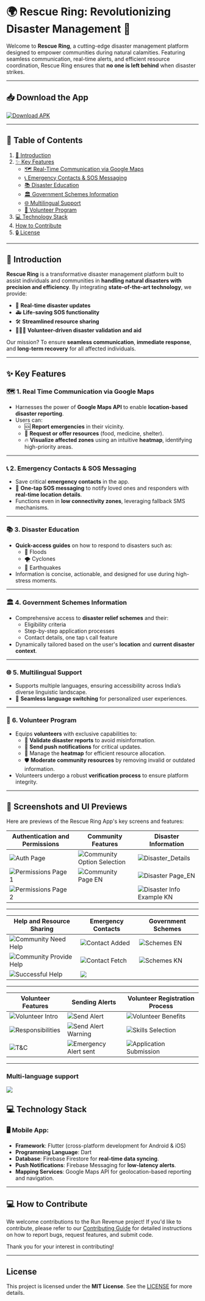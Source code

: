 # 🌍 **Rescue Ring: Revolutionizing Disaster Management** 🚨

Welcome to **Rescue Ring**, a cutting-edge disaster management platform designed to empower communities during natural calamities. Featuring seamless communication, real-time alerts, and efficient resource coordination, Rescue Ring ensures that **no one is left behind** when disaster strikes. 

---

## 📥 **Download the App**

[![Download APK](https://camo.githubusercontent.com/2b0b605d77141fd0ff5f5aa8159f6121c4d4bd213d5ee2aba1753d678faaf28c/68747470733a2f2f692e6962622e636f2f71306d6463345a2f6765742d69742d6f6e2d6769746875622e706e67)](https://github.com/RescueRing/resources/raw/refs/heads/main/app/apk_file/app-release.apk)

---

## 📜 **Table of Contents**

1. [🚀 Introduction](#-introduction)
2. [✨ Key Features](#-key-features)
   - [🗺️ Real-Time Communication via Google Maps](#-1-real-time-communication-via-google-maps)
   - [📞 Emergency Contacts & SOS Messaging](#-2-emergency-contacts--sos-messaging)
   - [📚 Disaster Education](#-3-disaster-education)
   - [🏛️ Government Schemes Information](#-4-government-schemes-information)
   - [🌐 Multilingual Support](#-5-multilingual-support)
   - [🤝 Volunteer Program](#-6-volunteer-program)
3. [💻 Technology Stack](#-technology-stack)
4. [How to Contribute](#-how-to-contribute)
5. [🔒 License](#-license)

---

## 🚀 **Introduction**

**Rescue Ring** is a transformative disaster management platform built to assist individuals and communities in **handling natural disasters with precision and efficiency**. By integrating **state-of-the-art technology**, we provide:  
- 🌟 **Real-time disaster updates**  
- 🚑 **Life-saving SOS functionality**  
- 🛠️ **Streamlined resource sharing**  
- 🧑‍🤝‍🧑 **Volunteer-driven disaster validation and aid**

Our mission? To ensure **seamless communication**, **immediate response**, and **long-term recovery** for all affected individuals.

---

## ✨ **Key Features**

### 🗺️ **1. Real Time Communication via Google Maps** <a name="-1-real-time-communication-via-google-maps"></a>
- Harnesses the power of **Google Maps API** to enable **location-based disaster reporting**.  
- Users can:  
  - 🆘 **Report emergencies** in their vicinity.  
  - 🍞 **Request or offer resources** (food, medicine, shelter).  
  - 🔥 **Visualize affected zones** using an intuitive **heatmap**, identifying high-priority areas.  

---

### 📞 **2. Emergency Contacts & SOS Messaging**
- Save critical **emergency contacts** in the app.  
- 🚨 **One-tap SOS messaging** to notify loved ones and responders with **real-time location details**.  
- Functions even in **low connectivity zones**, leveraging fallback SMS mechanisms.  

---

### 📚 **3. Disaster Education**
- **Quick-access guides** on how to respond to disasters such as:  
  - 🌊 Floods  
  - 🌪️ Cyclones  
  - 🌋 Earthquakes  
- Information is concise, actionable, and designed for use during high-stress moments.

---

### 🏛️ **4. Government Schemes Information** <a name="-4-government-schemes-information"></a>
- Comprehensive access to **disaster relief schemes** and their:  
  - Eligibility criteria  
  - Step-by-step application processes
  - Contact details, one tap 📞 call feature
- Dynamically tailored based on the user's **location** and **current disaster context**.  

---

### 🌐 **5. Multilingual Support**
- Supports multiple languages, ensuring accessibility across India’s diverse linguistic landscape.  
- 🔄 **Seamless language switching** for personalized user experiences.  

---

### 🤝 **6. Volunteer Program**
- Equips **volunteers** with exclusive capabilities to:  
  - 📝 **Validate disaster reports** to avoid misinformation.  
  - 📢 **Send push notifications** for critical updates.  
  - 📍 Manage the **heatmap** for efficient resource allocation.  
  - 🛡️ **Moderate community resources** by removing invalid or outdated information.  
- Volunteers undergo a robust **verification process** to ensure platform integrity.  

---

## 📸 Screenshots and UI Previews

Here are previews of the Rescue Ring App's key screens and features:

| **Authentication and Permissions** | **Community Features** | **Disaster Information** |
|------------------------------------|------------------------|---------------------------|
| ![Auth Page](https://github.com/user-attachments/assets/077e39f5-112c-4b76-9458-51e838e32f84)       | ![Community Option Selection](https://github.com/user-attachments/assets/e716ea53-3c2d-4ae7-99cc-7ea6ecbc8d59) | ![Disaster_Details](https://github.com/user-attachments/assets/55e96622-e31b-4598-a90b-dc8ae01cb2b2) |
| ![Permissions Page 1](https://github.com/user-attachments/assets/447b26b8-8233-41d1-8518-558cec89342a) | ![Community Page EN](https://github.com/user-attachments/assets/cc0c1213-ce13-40a7-9e3f-4ce1e31ba750) | ![Disaster Page_EN](https://github.com/user-attachments/assets/a87841d3-8f9f-4e4b-ac3c-cefc87156759) |
| ![Permissions Page 2](https://github.com/user-attachments/assets/3afe90e8-b5b9-4029-adce-6c358ea5d78a) |  | ![Disaster Info Example KN](https://github.com/user-attachments/assets/83347b69-e60f-4073-91d3-5135db3140c3) |

---


| **Help and Resource Sharing** | **Emergency Contacts** | **Government Schemes** |
|-------------------------------|------------------------|-------------------------|
| ![Community Need Help](https://github.com/user-attachments/assets/655de880-c783-4461-ab2b-87a3ad0490bd) | ![Contact Added](https://github.com/user-attachments/assets/86642f9e-d5aa-4c4c-b911-d07c1e4559b8) | ![Schemes EN](https://github.com/user-attachments/assets/780ca60a-638e-4bcc-82ba-825184812c34) |
| ![Community Provide Help](https://github.com/user-attachments/assets/899a76ed-af1d-48d5-bd07-c8b70af13e7c) | ![Contact Fetch](https://github.com/user-attachments/assets/dea1f71b-23d7-4864-886e-1fd7f9cb228a) | ![Schemes KN](https://github.com/user-attachments/assets/7869f8bd-625e-40ea-8cec-0c4f4a204eb5) |
| ![Successful Help](https://github.com/user-attachments/assets/12afd51a-0408-4f5b-a3c9-204d22deb88e) | ![](https://github.com/user-attachments/assets/9ddacc0e-10f2-42bf-895c-88e37ac52142) |  |

---

| **Volunteer Features** | **Sending Alerts** | **Volunteer Registration Process** |
|-------------------------|--------------------|------------------------------------|
| ![Volunteer Intro](https://github.com/user-attachments/assets/d8ed6a2b-945b-42c3-b5c5-d03cb86e8ecb) | ![Send Alert](https://github.com/user-attachments/assets/c358ae30-1bda-4516-9dc3-27af32889f47) | ![Volunteer Benefits](https://github.com/user-attachments/assets/42337342-e504-41e9-acd4-ba9d0795609a) |
| ![Responsibilities](https://github.com/user-attachments/assets/c20216ae-c3b4-4677-a6bd-ea886b2ed679) | ![Send Alert Warning](https://github.com/user-attachments/assets/b63eacc8-b5b7-48b3-b8d8-9f3b1f406b3c) | ![Skills Selection](https://github.com/user-attachments/assets/87c0551f-2ac8-4511-aa18-f6013a9a3477) |
| ![T&C](https://github.com/user-attachments/assets/3cccc2e3-3ef7-4f78-9e28-a7a9dad4c6a4) | ![Emergency Alert sent](https://github.com/user-attachments/assets/dfac54d8-b8bc-4d55-9a0c-c5a747ec8ae8) | ![Application Submission](https://github.com/user-attachments/assets/c5680358-bdd4-4d38-ae63-c1aa8ed2e9b8) |

---
### Multi-language support
<img src="https://github.com/user-attachments/assets/8552b0c3-47d6-4bc7-8e62-5143462de658"/>



## 💻 **Technology Stack**

### 🖥️ **Mobile App**:
- **Framework**: Flutter (cross-platform development for Android & iOS)  
- **Programming Language**: Dart  
- **Database**: Firebase Firestore for **real-time data syncing**.  
- **Push Notifications**: Firebase Messaging for **low-latency alerts**.  
- **Mapping Services**: Google Maps API for geolocation-based reporting and navigation.  

---

## 💻 How to Contribute

We welcome contributions to the Run Revenue project! If you'd like to contribute, please refer to our [Contributing Guide](CONTRIBUTING.md) for detailed instructions on how to report bugs, request features, and submit code.

Thank you for your interest in contributing!

---
## License <a name="-license"></a>
This project is licensed under the **MIT License**. See the [LICENSE](LICENSE) for more details.

